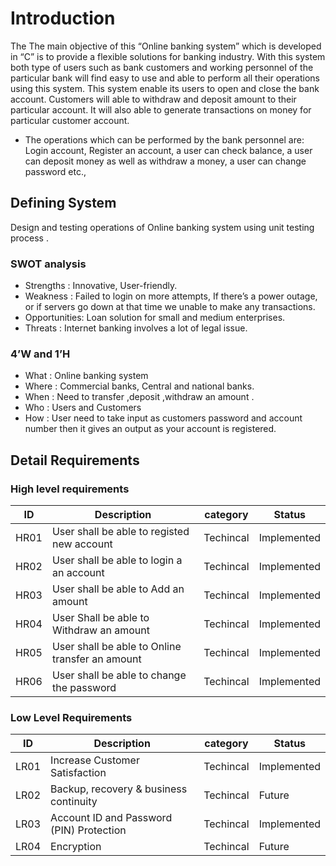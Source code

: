 # Introduction
The The main objective of this “Online banking system” which is developed in “C” is to provide a flexible solutions for banking industry. With this system both type of users such as bank customers and working personnel of the particular bank will find easy to use and able to perform all their operations using this system. This system enable its users to open and close the bank account. Customers will able to withdraw and deposit amount to their particular account. It will also able to generate transactions on money for particular customer account.

* The operations which can be performed by the bank personnel are: 
   Login account, Register an account, a user can check balance, a user can deposit money as well as withdraw a money, a user can change password etc.,
## Defining System
Design and testing operations of Online banking system using unit testing  process .
### SWOT analysis
*  Strengths    : Innovative, User-friendly.
*  Weakness     : Failed to login on more attempts, If there’s a power outage, or if servers go down at  that time we unable to make any transactions.
*  Opportunities: Loan solution for small and medium enterprises.
*  Threats      : Internet banking involves a lot of legal issue.
### 4’W and 1’H
*  What  : Online banking system
*  Where : Commercial banks, Central and national banks.
*  When  : Need to transfer ,deposit ,withdraw an amount .
*  Who   : Users and Customers
*  How   : User need to take input as customers password and account number then it gives  an output as  your account is registered.
## Detail Requirements
### High level requirements
| ID  	  | Description   	                                     | category    	| Status       	|
|---	    |---	                                                 |---	          |---	           |
| HR01  	|	User shall be able to registed new account   	      | Techincal   	| Implemented  	|
|HR02   	| 	User shall be able to login a an account          	| Techincal   	|Implemented   	|
|HR03   	| User shall be able to Add an amount	   	            | Techincal   	|Implemented   	|
|HR04    |   User Shall be able to Withdraw an amount	         | Techincal   	|Implemented   	|
|   HR05	|  	User shall be able to Online transfer an amount  	| Techincal   	|Implemented   	|
|   HR06	|  User shall be able to change the password 	        | Techincal   	|Implemented   	|
### Low Level Requirements
 |  ID  	   |  Description 	                               |    category 	 |    Status	  |
 |---	      |---	                                          |---            |---	         |
 |LR01      |Increase Customer Satisfaction                |   Techincal   | Implemented	|
 | LR02    	|  Backup, recovery & business continuity     	| Techincal    	| 	Future     |
 | LR03    	| Account ID and Password (PIN) Protection    	| Techincal    	|  Implemented|
 | LR04    	| Encryption                                  	|   Techincal  	|   Future    |                                   
 

